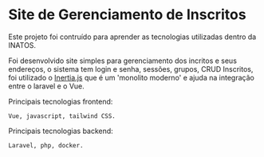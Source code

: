 # Site de Gerenciamento de Inscritos 

Este projeto foi contruído para aprender as tecnologias utilizadas dentro da INATOS.

Foi desenvolvido site simples para gerenciamento dos incritos e seus endereços, o sistema tem login e senha, sessões, grupos, CRUD Inscritos,
foi utilizado o [Inertia.js](https://inertiajs.com/) que é um 'monolito moderno' e ajuda na integração entre o laravel e o Vue. 


Principais tecnologias frontend:
  
    Vue, javascript, tailwind CSS.

Principais tecnologias backend:

    Laravel, php, docker.
